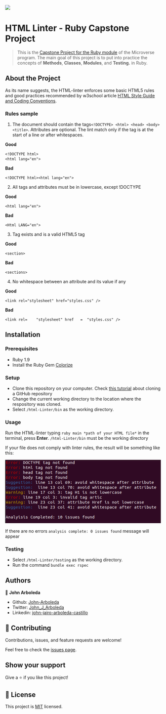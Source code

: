 ![](https://img.shields.io/badge/Microverse-blueviolet)

# HTML Linter - Ruby Capstone Project

> This is the [Capstone Project for the Ruby module](https://www.notion.so/Build-your-own-linter-b17a3c22f7b940c98ca1980250720769) of the Microverse program. The main goal of this project is to put into practice the concepts of **Methods**, **Classes**, **Modules**, and **Testing.** in Ruby. 

## About the Project

As its name suggests, the HTML-linter enforces some basic HTML5 rules and good practices recommended by w3school article [HTML Style Guide and Coding Conventions](https://www.w3schools.com/html/html5_syntax.asp).

### Rules sample

1. The document should contain the tags`<!DOCTYPE> <html> <head> <body> <title>`. Attributes are optional. The lint match only if the tag is at the start of a line or after whitespaces. 

**Good**
```
<!DOCTYPE html>
<html lang="en">
```

**Bad**
```
<!DOCTYPE html><html lang="en">
```
2. All tags and attributes must be in lowercase, except !DOCTYPE

**Good**
```
<html lang="en">
```

**Bad**
```
<Html LANG="en">
```
3. Tag exists and is a valid HTML5 tag

**Good**
```
<section>
```

**Bad**
```
<sections>
```
4. No whitespace between an attribute and its value if any

**Good**
```
<link rel="stylesheet" href="styles.css" />
```

**Bad**
```
<link rel=    "stylesheet" href   =  "styles.css" />
```

## Installation

### Prerequisites

- Ruby 1.9
- Install the Ruby Gem [Colorize](https://github.com/fazibear/colorize#install)

### Setup

- Clone this repository on your computer. Check [this tutorial](https://docs.github.com/en/github/creating-cloning-and-archiving-repositories/cloning-a-repository) about cloning a GitHub repository
- Change the current working directory to the location where the respository was cloned. 
- Select `/html-Linter/bin` as the working directory.

### Usage

Run the HTML-linter typing `ruby main *path of your HTML file*` in the terminal, press **Enter**. `/html-Linter/bin` must be the working directory

If your file does not comply with linter rules, the result will be something like this:

![linter_results](./images/linter_results.png)

If there are no errors `analysis complete: 0 issues found` message will appear

### Testing

- Select `/html-Linter/testing` as the working directory.
- Run the command `bundle exec rspec`

## Authors

👤 **John Arboleda**

- Github: [John-Arboleda](https://github.com/John-Arboleda)
- Twitter: [John_J_Arboleda](https://twitter.com/John_J_Arboleda)
- Linkedin: [john-jairo-arboleda-castillo](https://www.linkedin.com/in/john-jairo-arboleda-castillo/)

## 🤝 Contributing

Contributions, issues, and feature requests are welcome!

Feel free to check the [issues page](issues/).

## Show your support

Give a ⭐️ if you like this project!

## 📝 License

This project is [MIT](lic.url) licensed.
